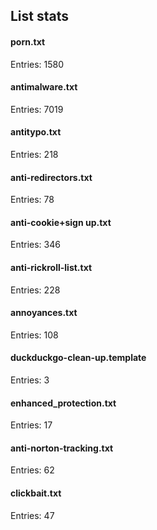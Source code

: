 ## List stats
#### porn.txt
Entries: 1580 <br> 
#### antimalware.txt
Entries: 7019 <br> 
#### antitypo.txt
Entries: 218 <br> 
#### anti-redirectors.txt
Entries: 78 <br> 
#### anti-cookie+sign up.txt
Entries: 346 <br> 
#### anti-rickroll-list.txt
Entries: 228 <br> 
#### annoyances.txt
Entries: 108 <br> 
#### duckduckgo-clean-up.template
Entries: 3 <br> 
#### enhanced_protection.txt
Entries: 17 <br> 
#### anti-norton-tracking.txt
Entries: 62 <br> 
#### clickbait.txt
Entries: 47 <br> 
